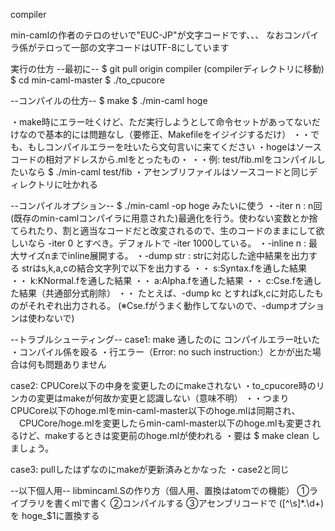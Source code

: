 compiler

min-camlの作者のテロのせいで"EUC-JP"が文字コードです、、、
なおコンパイラ係がテロって一部の文字コードはUTF-8にしています

実行の仕方
--最初に--
$ git pull origin compiler
(compilerディレクトリに移動)
$ cd min-caml-master
$ ./to_cpucore

--コンパイルの仕方--
$ make
$ ./min-caml hoge

・make時にエラー吐くけど、ただ実行しようとして命令セットがあってないだけなので基本的には問題なし（要修正、Makefileをイジイジするだけ）
・・でも、もしコンパイルエラーを吐いたら文句言いに来てください
・hogeはソースコードの相対アドレスから.mlをとったもの・
・・例: test/fib.mlをコンパイルしたいなら
 $ ./min-caml test/fib
・アセンブリファイルはソースコードと同じディレクトリに吐かれる

--コンパイルオプション--
 $ ./min-caml -op hoge みたいに使う
・-iter n : n回(既存のmin-camlコンパイラに用意された)最適化を行う。使わない変数とか捨てられたり、割と適当なコードだと改変されるので、生のコードのままにして欲しいなら -iter 0 とすべき。デフォルトで -iter 1000している。
・-inline n : 最大サイズnまでinline展開する。
・-dump str : strに対応した途中結果を出力する strはs,k,a,cの結合文字列で以下を出力する
・・ s:Syntax.fを通した結果
・・ k:KNormal.fを通した結果
・・ a:Alpha.fを通した結果
・・ c:Cse.fを通した結果（共通部分式削除）
・・ たとえば、-dump kc とすればk,cに対応したものがそれぞれ出力される。
(※Cse.fがうまく動作してないので、-dumpオプションは使わないで)

--トラブルシューティング--
case1: make 通したのに コンパイルエラー吐いた
・コンパイル係を殴る
・行エラー（Error: no such instruction:）とかが出た場合は何も問題ありません

case2: CPUCore以下の中身を変更したのにmakeされない
・to_cpucore時のリンカの変更はmakeが何故か変更と認識しない（意味不明）
・・つまりCPUCore以下のhoge.mlをmin-caml-master以下のhoge.mlは同期され、
　CPUCore/hoge.mlを変更したらmin-caml-master以下のhoge.mlも変更されるけど、makeするときは変更前のhoge.mlが使われる
・要は $ make clean しましょう。

case3: pullしたはずなのにmakeが更新済みとかなった
・case2と同じ



--以下個人用--
libmincaml.Sの作り方（個人用、置換はatomでの機能）
①ライブラリを書くmlで書く
②コンパイルする
③アセンブリコードで
  ([^\s]*\.\d+)　を
  hoge_$1に置換する
